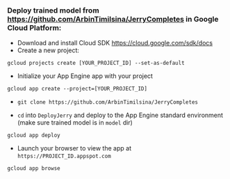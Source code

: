 ### Deploy trained model from https://github.com/ArbinTimilsina/JerryCompletes in Google Cloud Platform:

* Download and install Cloud SDK https://cloud.google.com/sdk/docs
* Create a new project:

`gcloud projects create [YOUR_PROJECT_ID] --set-as-default`

* Initialize your App Engine app with your project

`gcloud app create --project=[YOUR_PROJECT_ID]`

* `git clone https://github.com/ArbinTimilsina/JerryCompletes`

* `cd` into `DeployJerry` and deploy to the App Engine standard environment (make sure trained model is in `model` dir)

`gcloud app deploy`

* Launch your browser to view the app at `https://PROJECT_ID.appspot.com`

`gcloud app browse`
